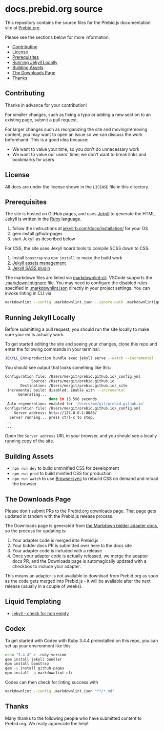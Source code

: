 # docs.prebid.org source

This repository contains the source files for the Prebid.js documentation site at [Prebid.org](https://prebid.org).

Please see the sections below for more information:

* [Contributing](#contributing)
* [License](#license)
* [Prerequisites](#prerequisites)
* [Running Jekyll Locally](#running-jekyll-locally)
* [Building Assets](#building-assets)
* [The Downloads Page](#the-downloads-page)
* [Thanks](#thanks)

<a name="contributing"></a>

## Contributing

Thanks in advance for your contribution!

For smaller changes, such as fixing a typo or adding a new section to an existing page, submit a pull request.

For larger changes such as reorganizing the site and moving/removing content, you may want to open an issue so we can discuss the work beforehand.  This is a good idea because:

* We want to value your time, so you don't do unnecessary work
* We want to value our users' time; we don't want to break links and bookmarks for users

<a name="license"></a>

## License

All docs are under the license shown in the `LICENSE` file in this directory.

<a name="prerequisites"></a>

## Prerequisites

The site is hosted on GitHub pages, and uses [Jekyll](https://jekyllrb.com/) to generate the HTML. Jekyll is written in the [Ruby](https://www.ruby-lang.org/en/) language.

1. follow the instructions at [jekyllrb.com/docs/installation/](https://jekyllrb.com/docs/installation/) for your OS
1. gem install github-pages
1. start Jekyll as described below

For CSS, the site uses Jekyll board tools to compile SCSS down to CSS.

1. Install `boostrap` via `npm install` to make the build work
1. [Jekyll assets management](https://jekyllrb.com/docs/assets/)
1. [Jekyll SASS plugin](https://jekyllrb.com/docs/configuration/sass/)

The markdown files are linted via [markdownlint-cli](https://github.com/igorshubovych/markdownlint-cli). VSCode supports the [.markdownlintignore](.markdownlintignore) file.
You may need to configure the disabled rules specified in [.markdownlint.json](.markdownlint.json) directly in your project settings. You can invoke linting in CLI via

```bash
markdownlint --config .markdownlint.json --ignore-path .markdownlintignore "**/*.md"
```

<a name="running-jekyll-locally"></a>

## Running Jekyll Locally

Before submitting a pull request, you should run the site locally to make sure your edits actually work.

To get started editing the site and seeing your changes, clone this repo and enter the following commands in your terminal:

```bash
JEKYLL_ENV=production bundle exec jekyll serve --watch --incremental
```

You should see output that looks something like this:

```bash
Configuration file: /Users/me/git/prebid.github.io/_config.yml  
            Source: /Users/me/git/prebid.github.io  
       Destination: /Users/me/git/prebid.github.io/_site  
 Incremental build: disabled. Enable with --incremental  
      Generating...   
                    done in 13.596 seconds.  
 Auto-regeneration: enabled for '/Users/me/git/prebid.github.io'  
Configuration file: /Users/me/git/prebid.github.io/_config.yml  
    Server address: http://127.0.0.1:8080/  
  Server running... press ctrl-c to stop.  
...  
...  
```

Open the `Server address` URL in your browser, and you should see a locally running copy of the site.

<a name="building-assets"></a>

## Building Assets

* `npm run dev` to build unminified CSS for development
* `npm run prod` to build minified CSS for production
* `npm run watch` to use [Browsersync](https://browsersync.io) to rebuild CSS on demand and reload the browser

## The Downloads Page

Please don't submit PRs to the Prebid.org downloads page. That page gets updated in tandem with the Prebid.js release process.

The Downloads page is generated from [the Markdown bidder adapter docs](https://github.com/prebid/prebid.github.io/tree/master/dev-docs/bidders), so the process for updating is:

1. Your adapter code is merged into Prebid.js
2. Your bidder docs PR is submitted over here to the docs site
3. Your adapter code is included with a release
4. Once your adapter code is actually released, we merge the adapter docs PR, and the Downloads page is automagically updated with a checkbox to include your adapter.

This means an adaptor is not available to download from Prebid.org as soon as the code gets merged into Prebid.js - it will be available after the next release (usually in a couple of weeks).

<a name="thanks"></a>

## Liquid Templating

* [jekyll - check for non empty](https://michaelcurrin.github.io/dev-cheatsheets/cheatsheets/jekyll/liquid/conditionals/non-empty.html)

## Codex

To get started with Codex with Ruby 3.4.4 preinstalled on this repo, you can set up your environment like this

```bash
echo "3.4.4" > .ruby-version
gem install jekyll bundler
npm install boostrap
gem -y install github-pages
npm install -g markdownlint-cli
```

Codex can then check for linting success with

```bash
markdownlint --config .markdownlint.json "**/*.md"
```

## Thanks

Many thanks to the following people who have submitted content to Prebid.org.  We really appreciate the help!
